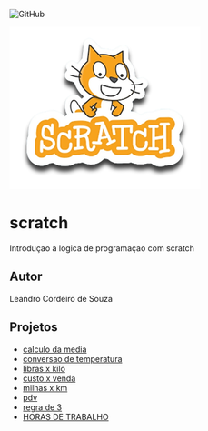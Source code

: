![GitHub](https://img.shields.io/github/license/leandrocsouza12/scratch?style=plastic)

![Scratch](https://github.com/leandrocsouza12/scratch/blob/main/assets/icons/scratch.png)

# scratch
Introduçao a logica de programaçao com scratch
## Autor
Leandro Cordeiro de Souza

## Projetos
- [calculo da media](https://scratch.mit.edu/projects/881967013/)
- [conversao de temperatura](https://scratch.mit.edu/projects/882921533/)
- [libras x kilo](https://scratch.mit.edu/projects/884623502/)
- [custo x venda](https://scratch.mit.edu/projects/884629932/)
- [milhas x km](https://scratch.mit.edu/projects/884617829/)
- [pdv](https://scratch.mit.edu/projects/883235893/)
- [regra de 3](https://scratch.mit.edu/projects/882923231/)
- [HORAS DE TRABALHO](https://scratch.mit.edu/projects/885215194/)
